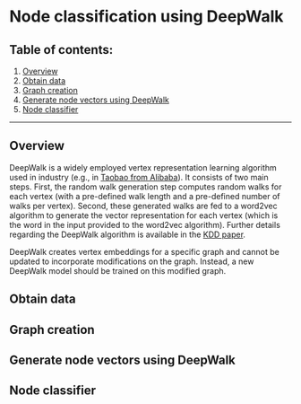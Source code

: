 # Node classification using DeepWalk

## Table of contents:

1. [Overview](#overview)
2. [Obtain data](#obtain-data)
3. [Graph creation](#graph-creation)
4. [Generate node vectors using DeepWalk](#generate-node-vectors)
5. [Node classifier](#graphlet-classifier)

****
    
## Overview <a name="overview"></a>
DeepWalk is a widely employed vertex representation learning algorithm used in industry (e.g., in [Taobao from Alibaba](https://dl.acm.org/citation.cfm?doid=3219819.3219869)). 
It consists of two main steps. First, the random walk generation step computes random walks for each vertex (with a pre-defined walk length 
and a pre-defined number of walks per vertex). Second, these generated walks are fed to a word2vec algorithm to generate the vector representation 
for each vertex (which is the word in the input provided to the word2vec algorithm). Further details regarding the DeepWalk algorithm is available in the [KDD paper](https://dl.acm.org/citation.cfm?id=2623732).

DeepWalk creates vertex embeddings for a specific graph and cannot be updated to incorporate modifications on the graph. 
Instead, a new DeepWalk model should be trained on this modified graph.

## Obtain data <a name="obtain-data"></a>


## Graph creation <a name="graph-creation"></a>


## Generate node vectors using DeepWalk <a name="generate-node-vectors"></a>


## Node classifier <a name="node-classifier"></a>

